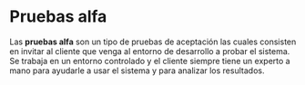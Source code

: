 # Pruebas alfa
Las **pruebas alfa** son un tipo de pruebas de aceptación las cuales consisten en invitar al cliente que venga al entorno de desarrollo a probar el sistema. Se trabaja en un entorno controlado y el cliente siempre tiene un experto a mano para ayudarle a usar el sistema y para analizar los resultados.